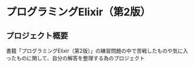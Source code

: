 # プログラミングElixir（第2版）

## プロジェクト概要

書籍「プログラミングElixir（第2版）」の練習問題の中で苦戦したものや気に入ったものに関して、自分の解答を整理する為のプロジェクト